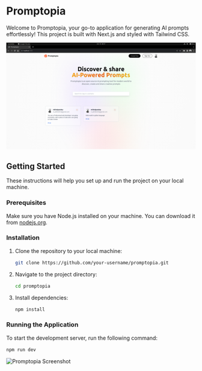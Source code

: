 # Promptopia

Welcome to Promptopia, your go-to application for generating AI prompts effortlessly! This project is built with Next.js and styled with Tailwind CSS.

![Promptopia Screenshot](./public/assets/images/ss.png)

## Getting Started

These instructions will help you set up and run the project on your local machine.

### Prerequisites

Make sure you have Node.js installed on your machine. You can download it from [nodejs.org](https://nodejs.org/).

### Installation

1. Clone the repository to your local machine:

   ```bash
   git clone https://github.com/your-username/promptopia.git
   ```

2. Navigate to the project directory:

   ```bash
   cd promptopia
   ```

3. Install dependencies:

   ```bash
   npm install
   ```

### Running the Application

To start the development server, run the following command:

```bash
npm run dev
```

![Promptopia Screenshot](/assets/images/ss.png)
